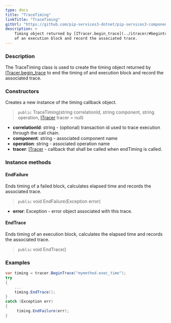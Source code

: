 ```yaml
---
type: docs
title: "TraceTiming"
linkTitle: "TraceTiming"
gitUrl: "https://github.com/pip-services3-dotnet/pip-services3-components-dotnet"
description: >
    Timing object returned by [ITracer.begin_trace](../itracer/#begintrace) to end the timing
    of an execution block and record the associated trace.
---
```


### Description

The TraceTiming class is used to create the timing object returned by [ITracer.begin_trace](../itracer/#begintrace) to end the timing of and execution block and record the associated trace.

### Constructors
Creates a new instance of the timing callback object.

> `public` TraceTiming(string correlationId, string component, string operation, [ITracer](../itracer) tracer = null)

- **correlationId**: string - (optional) transaction id used to trace execution through the call chain.
- **component**: string - associated component name
- **operation**: string - associated operation name
- **tracer**: [ITracer](../itracer) - callback that shall be called when endTiming is called.


### Instance methods

#### EndFailure
Ends timing of a failed block, calculates elapsed time
and records the associated trace.

> `public` void EndFailure(Exception error)

- **error**: Exception - error object associated with this trace.


#### EndTrace
Ends timing of an execution block, calculates the elapsed time
and records the associated trace.

> `public` void EndTrace()
 
### Examples

```cs
var timing = tracer.BeginTrace("mymethod.exec_time");
try 
{
    ...
    timing.EndTrace();
} 
catch (Exception err)
{
     timing.EndFailure(err);
}
```
